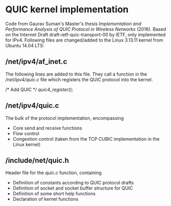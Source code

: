 # QUIC kernel implementation

Code from Gaurav Suman's Master's thesis *Implementation and Performance Analysis of QUIC Protocol in Wireless Networks* (2016). 
Based on the Internet Draft draft-ietf-quic-transport-00 by IETF, only implemented for IPv4. Following files are changed/added to the Linux 3.13.11 kernel from Ubuntu 14.04 LTS:

## /net/ipv4/af_inet.c

The following lines are added to this file. They call a function in the */net/ipv4/quic.c* file which registers the QUIC protocol into the kernel. 

/* Add QUIC  */
*quic4_register();*
  
## /net/ipv4/quic.c

The bulk of the protocol implementation, encompassing
* Core send and receive functions
* Flow control
* Congestion control (taken from the TCP CUBIC implementation in the Linux kernel)

## /include/net/quic.h

Header file for the *quic.c* function, containing

* Definition of constants according to QUIC protocol drafts
* Definition of socket and socket buffer structure for QUIC
* Definition of some short help functions
* Declaration of kernel functions

